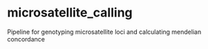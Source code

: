 # microsatellite_calling
Pipeline for genotyping microsatellite loci and calculating mendelian concordance

